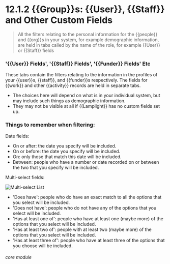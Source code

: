 # 12.1.2 {{Group}}s: {{User}}, {{Staff}} and Other Custom Fields

> All the filters relating to the personal information for the {{people}} and {{org}}s in your system, for example demographic information, are held in tabs called by the name of the role, for example {{User}} or {{Staff}} fields



### '{{User}} Fields', '{{Staff}} Fields', '{{Funder}} Fields' Etc

These tabs contain the filters relating to the information in the profiles of your {{user}}s, {{staff}}, and {{funder}}s respectively. The fields for {{work}} and other {{activity}} records are held in separate tabs.

- The choices here will depend on what is in your individual system, but may include such things as demographic information.  
- They may not be visible at all if {{Lamplight}} has no custom fields set up. 

### Things to remember when filtering:
Date fields:

  - On or after: the date you specify will be included.
  - On or before: the date you specify will be included.
  - On: only those that match this date will be included.
  - Between: people who have a number or date recorded on or between the two that you specify will be included.

Multi-select fields:

![Multi-select List](11.1.2b.png)

  - 'Does have': people who do have an exact match to all the options that you select will be included. 
  - 'Does not have': people who do not have any of the options that you select will be included.
  - 'Has at least one of': people who have at least one (maybe more) of the options that you select will be included.
  - 'Has at least two of': people with at least two (maybe more) of the options that you select will be included.
  - 'Has at least three of': people who have at least three of the options that you choose will be included.
  
  
  ###### core module
